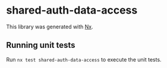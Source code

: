 # shared-auth-data-access

This library was generated with [Nx](https://nx.dev).

## Running unit tests

Run `nx test shared-auth-data-access` to execute the unit tests.
